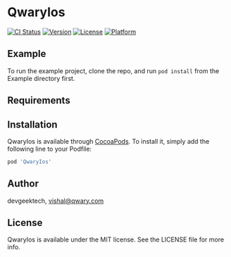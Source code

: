 # QwaryIos

[![CI Status](https://img.shields.io/travis/devgeektech/QwaryIos.svg?style=flat)](https://travis-ci.org/devgeektech/QwaryIos)
[![Version](https://img.shields.io/cocoapods/v/QwaryIos.svg?style=flat)](https://cocoapods.org/pods/QwaryIos)
[![License](https://img.shields.io/cocoapods/l/QwaryIos.svg?style=flat)](https://cocoapods.org/pods/QwaryIos)
[![Platform](https://img.shields.io/cocoapods/p/QwaryIos.svg?style=flat)](https://cocoapods.org/pods/QwaryIos)

## Example

To run the example project, clone the repo, and run `pod install` from the Example directory first.

## Requirements

## Installation

QwaryIos is available through [CocoaPods](https://cocoapods.org). To install
it, simply add the following line to your Podfile:

```ruby
pod 'QwaryIos'
```

## Author

devgeektech, vishal@qwary.com

## License

QwaryIos is available under the MIT license. See the LICENSE file for more info.

